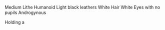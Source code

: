 Medium Lithe Humanoid
Light black leathers
White Hair
White Eyes with no pupils
Androgynous

Holding a 
